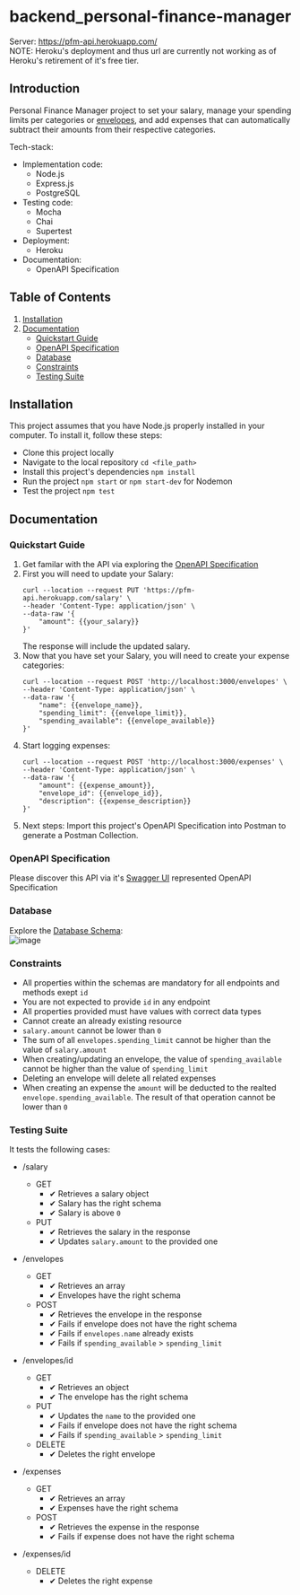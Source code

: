 # backend_personal-finance-manager

Server: https://pfm-api.herokuapp.com/  
NOTE: Heroku's deployment and thus url are currently not working as of Heroku's retirement of it's free tier.

## Introduction

Personal Finance Manager project to set your salary, manage your spending limits per categories or [envelopes](https://www.thebalance.com/what-is-envelope-budgeting-1293682), and add expenses that can automatically subtract their amounts from their respective categories.  

Tech-stack: 
 * Implementation code:
    * Node.js 
    * Express.js
    * PostgreSQL
 * Testing code:
    * Mocha
    * Chai
    * Supertest
 * Deployment:
    * Heroku 
 * Documentation:
    * OpenAPI Specification

## Table of Contents

1. [Installation](#installation)
2. [Documentation](#documentation)
   * [Quickstart Guide](#quickstart-guide)
   * [OpenAPI Specification](#openapi-specification)
   * [Database](#database)
   * [Constraints](#constraints)
   * [Testing Suite](#testing-suite)

## Installation

This project assumes that you have Node.js properly installed in your computer.
To install it, follow these steps:
 * Clone this project locally
 * Navigate to the local repository `cd <file_path>`
 * Install this project's dependencies `npm install`
 * Run the project `npm start` or `npm start-dev` for Nodemon
 * Test the project `npm test` 

## Documentation

### Quickstart Guide

1. Get familar with the API via exploring the [OpenAPI Specification](https://pfm-api.herokuapp.com/ui/)
2. First you will need to update your Salary:
   ```
   curl --location --request PUT 'https://pfm-api.herokuapp.com/salary' \
   --header 'Content-Type: application/json' \
   --data-raw '{
       "amount": {{your_salary}}
   }'
   ```
   The response will include the updated salary.
3. Now that you have set your Salary, you will need to create your expense categories:
   ```
   curl --location --request POST 'http://localhost:3000/envelopes' \
   --header 'Content-Type: application/json' \
   --data-raw '{
       "name": {{envelope_name}},
       "spending_limit": {{envelope_limit}},
       "spending_available": {{envelope_available}}
   }'
   ```
4. Start logging expenses:
   ```
   curl --location --request POST 'http://localhost:3000/expenses' \
   --header 'Content-Type: application/json' \
   --data-raw '{
       "amount": {{expense_amount}},
       "envelope_id": {{envelope_id}},
       "description": {{expense_description}}
   }'
   ```
5. Next steps: Import this project's OpenAPI Specification into Postman to generate a Postman Collection.

### OpenAPI Specification

Please discover this API via it's [Swagger UI](https://pfm-api.herokuapp.com/ui/) represented OpenAPI Specification

### Database

Explore the [Database Schema](https://dbdiagram.io/d/62b8326969be0b672c421b5d):  
![image](https://user-images.githubusercontent.com/63936366/179350799-3e0cbb19-a7de-474d-be84-e4cb92d3d7e3.png)

### Constraints

* All properties within the schemas are mandatory for all endpoints and methods exept `id`
* You are not expected to provide `id` in any endpoint
* All properties provided must have values with correct data types
* Cannot create an already existing resource
* `salary.amount` cannot be lower than `0`
* The sum of all `envelopes.spending_limit` cannot be higher than the value of `salary.amount`
* When creating/updating an envelope, the value of `spending_available` cannot be higher than the value of `spending_limit`
* Deleting an envelope will delete all related expenses
* When creating an expense the `amount` will be deducted to the realted `envelope.spending_available`. The result of that operation cannot be lower than `0`

### Testing Suite

It tests the following cases:  
* /salary  
   * GET  
     * ✔ Retrieves a salary object  
     * ✔ Salary has the right schema  
     * ✔ Salary is above `0`  
   * PUT  
     * ✔ Retrieves the salary in the response  
     * ✔ Updates `salary.amount` to the provided one  

* /envelopes  
   * GET  
     * ✔ Retrieves an array  
     * ✔ Envelopes have the right schema  
   * POST  
     * ✔ Retrieves the envelope in the response  
     * ✔ Fails if envelope does not have the right schema  
     * ✔ Fails if `envelopes.name` already exists  
     * ✔ Fails if `spending_available` > `spending_limit`  

* /envelopes/id  
   * GET  
     * ✔ Retrieves an object  
     * ✔ The envelope has the right schema  
   * PUT  
     * ✔ Updates the `name` to the provided one  
     * ✔ Fails if envelope does not have the right schema  
     * ✔ Fails if `spending_available` > `spending_limit`  
   * DELETE  
     * ✔ Deletes the right envelope  

* /expenses  
   * GET  
     * ✔ Retrieves an array  
     * ✔ Expenses have the right schema  
   * POST  
     * ✔ Retrieves the expense in the response  
     * ✔ Fails if expense does not have the right schema  

* /expenses/id  
   * DELETE  
     * ✔ Deletes the right expense  
